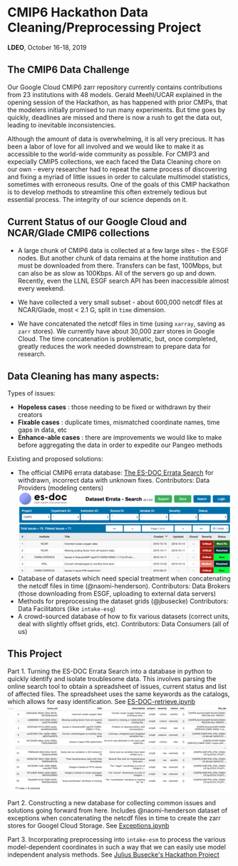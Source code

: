 # CMIP6 Hackathon Data Cleaning/Preprocessing Project  
**LDEO**, October 16-18, 2019

## The CMIP6 Data Challenge
Our Google Cloud CMIP6 zarr repository currently contains contributions from 23 institutions with 48 models. Gerald Meehl/UCAR explained in the opening session of the Hackathon, as has happened with prior CMIPs, that the modelers initially promised to run many experiments. But time goes by quickly, deadlines are missed and there is now a rush to get the data out, leading to inevitable inconsistencies.

Although the amount of data is overwhelming, it is all very precious.  It has been a labor of love for all involved and we would like to make it as accessible to the world-wide community as possible. For CMIP3 and expecially CMIP5 collections, we each faced the Data Cleaning chore on our own - every researcher had to repeat the same process of discovering and fixing a myriad of little issues in order to calculate multimodel statistics, sometimes with erroneous results. One of the goals of this CMIP hackathon is to develop methods to streamline this often extremely tedious but essential process. The integrity of our science depends on it.

## Current Status of our Google Cloud and NCAR/Glade CMIP6 collections
- A large chunk of CMIP6 data is collected at a few large sites - the ESGF nodes.  But another chunk of data remains at the home institution and must be downloaded from there. Transfers can be fast, 100Mbps, but can also be as slow as 100Kbps. All of the servers go up and down. Recently, even the LLNL ESGF search API has been inaccessible almost every weekend.

- We have collected a very small subset - about 600,000 netcdf files at NCAR/Glade, most < 2.1 G, split in `time` dimension.

- We have concatenated the netcdf files in time (using `xarray`, saving as `zarr` stores). We currently have about 30,000 zarr stores in Google Cloud. The time concatenation is problematic, but, once completed,  greatly reduces the work needed downstream to prepare data for research.


## Data Cleaning has many aspects:

Types of issues:
- **Hopeless cases** : those needing to be fixed or withdrawn by their creators
- **Fixable cases** : duplicate times, mismatched coordinate names, time gaps in data, etc
- **Enhance-able cases** : there are improvements we would like to make before aggregating the data in order to expedite our Pangeo methods

Existing and proposed solutions:
- The official CMIP6 errata database: [The ES-DOC Errata Search](https://errata.es-doc.org/static/index.html) for withdrawn, incorrect data with unknown fixes. Contributors: Data Providers (modeling centers)
![es-doc](assets/es-doc.png)
- Database of datasets which need special treatment when concatenating the netcdf files in time (@naomi-henderson). Contributors: Data Brokers (those downloading from ESGF, uploading to external data servers)
- Methods for preprocessing the dataset grids (@jbusecke) Contributors: Data Facilitators (like `intake-esg`)
- A crowd-sourced database of how to fix various datasets (correct units, deal with slightly offset grids, etc). Contributors: Data Consumers (all of us)

## This Project

Part 1. 
Turning the ES-DOC Errata Search into a database in python to quickly identify and isolate troublesome data.  This involves parsing the online search tool to obtain a spreadsheet of issues, current status and list of affected files. The spreadsheet uses the same keywords as the catalogs, which allows for easy identification. See [ES-DOC-retrieve.ipynb](https://github.com/naomi-henderson/cmip6hack-DataCleaning/blob/master/notebooks/ES-DOC-retrieve.ipynb)
![es-doc 2 pandas](assets/esdoc-pandas.png)

Part 2.
Constructing a new database for collecting common issues and solutions going forward from here. Includes @naomi-henderson
dataset of exceptions when concatenating the netcdf files in time to create the zarr stores for Googel Cloud Storage. See [Exceptions.ipynb](https://github.com/naomi-henderson/cmip6hack-DataCleaning/blob/master/notebooks/Exceptions.ipynb)

Part 3.
Incorporating preprocessing into `intake-esm` to process the various model-dependent coordinates in such a way that we can easily use model independent analysis methods. See [Julius Busecke's Hackathon Project](https://github.com/jbusecke/cmip6_preprocessing)


